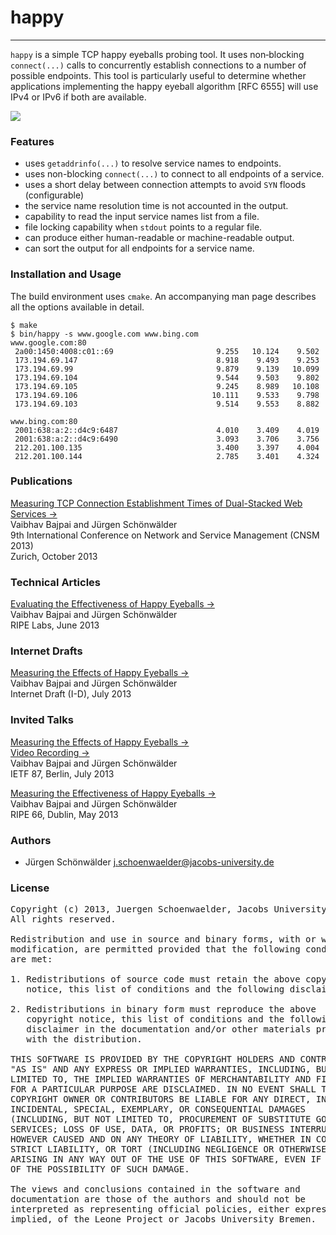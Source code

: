 # happy
- - - -

`happy` is a simple TCP happy eyeballs probing tool. It uses
non‐blocking `connect(...)` calls to concurrently establish connections
to a number of possible endpoints. This tool is particularly useful to
determine whether applications implementing the happy eyeball algorithm
[RFC 6555] will use IPv4 or IPv6 if both are available.

![](http://i.imgur.com/WeGzIZ7.png)

### Features

- uses `getaddrinfo(...)` to resolve service names to endpoints.
- uses non-blocking `connect(...)` to connect to all endpoints of a service.
- uses a short delay between connection attempts to avoid `SYN` floods (configurable)
- the service name resolution time is not accounted in the output.
- capability to read the input service names list from a file.
- file locking capability when `stdout` points to a regular file.
- can produce either human-readable or machine-readable output.
- can sort the output for all endpoints for a service name.

### Installation and Usage

The build environment uses `cmake`. An accompanying man page describes
all the options available in detail.
 
    $ make
    $ bin/happy ‐s www.google.com www.bing.com 
    www.google.com:80
     2a00:1450:4008:c01::69                       9.255   10.124    9.502
     173.194.69.147                               8.918    9.493    9.253
     173.194.69.99                                9.879    9.139   10.099
     173.194.69.104                               9.544    9.503    9.802
     173.194.69.105                               9.245    8.989   10.108
     173.194.69.106                              10.111    9.533    9.798
     173.194.69.103                               9.514    9.553    8.882

    www.bing.com:80
     2001:638:a:2::d4c9:6487                      4.010    3.409    4.019
     2001:638:a:2::d4c9:6490                      3.093    3.706    3.756
     212.201.100.135                              3.400    3.397    4.004
     212.201.100.144                              2.785    3.401    4.324

### Publications 

[Measuring TCP Connection Establishment Times of Dual-Stacked Web
Services &rarr;](http://vaibhavbajpai.com/documents/papers/proceedings/dualstack-tcp-cnsm-2013.pdf)  
Vaibhav Bajpai and Jürgen Schönwälder  
9th International Conference on Network and Service Management (CNSM 2013)  
Zurich, October 2013  

### Technical Articles

[Evaluating the Effectiveness of Happy Eyeballs
&rarr;](https://labs.ripe.net/Members/vaibhav_bajpai/evaluating-the-effectiveness-of-happy-eyeballs)  
Vaibhav Bajpai and Jürgen Schönwälder  
RIPE Labs, June 2013

### Internet Drafts

[Measuring the Effects of Happy Eyeballs
&rarr;](http://tools.ietf.org/html/draft-bajpai-happy-01)  
Vaibhav Bajpai and Jürgen Schönwälder  
Internet Draft (I-D), July 2013

### Invited Talks

[Measuring the Effects of Happy Eyeballs
&rarr;](http://cnds.eecs.jacobs-university.de/slides/2013-ietf-87-happy.pdf)  
[Video Recording &rarr;](https://vimeo.com/71407427)  
Vaibhav Bajpai and Jürgen Schönwälder  
IETF 87, Berlin, July 2013

[Measuring the Effectiveness of Happy Eyeballs
&rarr;](https://ripe66.ripe.net/archives/video/1208)  
Vaibhav Bajpai and Jürgen Schönwälder  
RIPE 66, Dublin, May 2013

### Authors

- Jürgen Schönwälder [j.schoenwaelder@jacobs-university.de](j.schoenwaelder@jacobs-university.de)

### License
<pre>
Copyright (c) 2013, Juergen Schoenwaelder, Jacobs University Bremen
All rights reserved.

Redistribution and use in source and binary forms, with or without
modification, are permitted provided that the following conditions
are met:

1. Redistributions of source code must retain the above copyright
   notice, this list of conditions and the following disclaimer.

2. Redistributions in binary form must reproduce the above
   copyright notice, this list of conditions and the following
   disclaimer in the documentation and/or other materials provided
   with the distribution.

THIS SOFTWARE IS PROVIDED BY THE COPYRIGHT HOLDERS AND CONTRIBUTORS
"AS IS" AND ANY EXPRESS OR IMPLIED WARRANTIES, INCLUDING, BUT NOT
LIMITED TO, THE IMPLIED WARRANTIES OF MERCHANTABILITY AND FITNESS
FOR A PARTICULAR PURPOSE ARE DISCLAIMED. IN NO EVENT SHALL THE
COPYRIGHT OWNER OR CONTRIBUTORS BE LIABLE FOR ANY DIRECT, INDIRECT,
INCIDENTAL, SPECIAL, EXEMPLARY, OR CONSEQUENTIAL DAMAGES
(INCLUDING, BUT NOT LIMITED TO, PROCUREMENT OF SUBSTITUTE GOODS OR
SERVICES; LOSS OF USE, DATA, OR PROFITS; OR BUSINESS INTERRUPTION)
HOWEVER CAUSED AND ON ANY THEORY OF LIABILITY, WHETHER IN CONTRACT,
STRICT LIABILITY, OR TORT (INCLUDING NEGLIGENCE OR OTHERWISE)
ARISING IN ANY WAY OUT OF THE USE OF THIS SOFTWARE, EVEN IF ADVISED
OF THE POSSIBILITY OF SUCH DAMAGE.

The views and conclusions contained in the software and
documentation are those of the authors and should not be
interpreted as representing official policies, either expressed or
implied, of the Leone Project or Jacobs University Bremen.
</pre>
